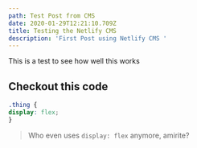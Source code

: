 ```yaml
---
path: Test Post from CMS
date: 2020-01-29T12:21:10.709Z
title: Testing the Netlify CMS
description: 'First Post using Netlify CMS '
---
```

This is a test to see how well this works

## Checkout this code
```CSS
.thing {
display: flex;
}
```
> Who even uses `display: flex` anymore, amirite?
